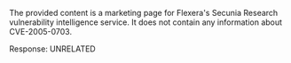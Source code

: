 The provided content is a marketing page for Flexera's Secunia Research vulnerability intelligence service. It does not contain any information about CVE-2005-0703.

Response: UNRELATED